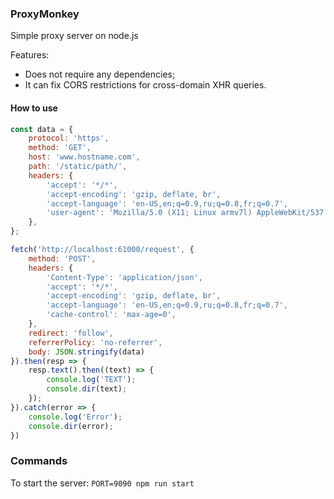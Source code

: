 ### ProxyMonkey
Simple proxy server on node.js

Features:
- Does not require any dependencies;
- It can fix CORS restrictions for cross-domain XHR queries.

#### How to use
``` javascript
const data = {
    protocol: 'https',
    method: 'GET',
    host: 'www.hostname.com',
    path: '/static/path/',
    headers: {
        'accept': '*/*',
        'accept-encoding': 'gzip, deflate, br',
        'accept-language': 'en-US,en;q=0.9,ru;q=0.8,fr;q=0.7',
        'user-agent': 'Mozilla/5.0 (X11; Linux armv7l) AppleWebKit/537.36 (KHTML, like Gecko) Raspbian Chromium/78.0.3904.108 Chrome/78.0.3904.108 Safari/537.36',
    },
};

fetch('http://localhost:61000/request', {
    method: 'POST',
    headers: {
        'Content-Type': 'application/json',
        'accept': '*/*',
        'accept-encoding': 'gzip, deflate, br',
        'accept-language': 'en-US,en;q=0.9,ru;q=0.8,fr;q=0.7',
        'cache-control': 'max-age=0',
    },
    redirect: 'follow',
    referrerPolicy: 'no-referrer',
    body: JSON.stringify(data)
}).then(resp => {
    resp.text().then((text) => {
        console.log('TEXT');
        console.dir(text);
    });
}).catch(error => {
    console.log('Error');
    console.dir(error);
})
```

### Commands
To start the server: `PORT=9090 npm run start`